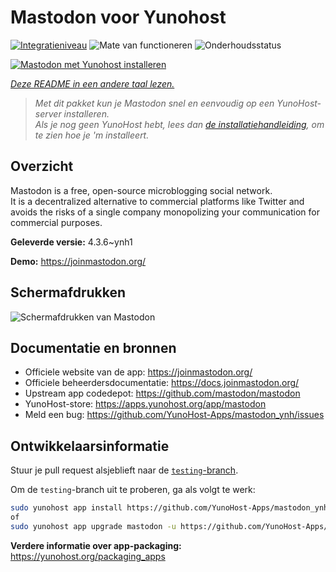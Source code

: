 <!--
NB: Deze README is automatisch gegenereerd door <https://github.com/YunoHost/apps/tree/master/tools/readme_generator>
Hij mag NIET handmatig aangepast worden.
-->

# Mastodon voor Yunohost

[![Integratieniveau](https://apps.yunohost.org/badge/integration/mastodon)](https://ci-apps.yunohost.org/ci/apps/mastodon/)
![Mate van functioneren](https://apps.yunohost.org/badge/state/mastodon)
![Onderhoudsstatus](https://apps.yunohost.org/badge/maintained/mastodon)

[![Mastodon met Yunohost installeren](https://install-app.yunohost.org/install-with-yunohost.svg)](https://install-app.yunohost.org/?app=mastodon)

*[Deze README in een andere taal lezen.](./ALL_README.md)*

> *Met dit pakket kun je Mastodon snel en eenvoudig op een YunoHost-server installeren.*  
> *Als je nog geen YunoHost hebt, lees dan [de installatiehandleiding](https://yunohost.org/install), om te zien hoe je 'm installeert.*

## Overzicht

Mastodon is a free, open-source microblogging social network.  
It is a decentralized alternative to commercial platforms like Twitter and avoids the risks of a single company monopolizing your communication for commercial purposes.


**Geleverde versie:** 4.3.6~ynh1

**Demo:** <https://joinmastodon.org/>

## Schermafdrukken

![Schermafdrukken van Mastodon](./doc/screenshots/mastodon.png)

## Documentatie en bronnen

- Officiele website van de app: <https://joinmastodon.org/>
- Officiele beheerdersdocumentatie: <https://docs.joinmastodon.org/>
- Upstream app codedepot: <https://github.com/mastodon/mastodon>
- YunoHost-store: <https://apps.yunohost.org/app/mastodon>
- Meld een bug: <https://github.com/YunoHost-Apps/mastodon_ynh/issues>

## Ontwikkelaarsinformatie

Stuur je pull request alsjeblieft naar de [`testing`-branch](https://github.com/YunoHost-Apps/mastodon_ynh/tree/testing).

Om de `testing`-branch uit te proberen, ga als volgt te werk:

```bash
sudo yunohost app install https://github.com/YunoHost-Apps/mastodon_ynh/tree/testing --debug
of
sudo yunohost app upgrade mastodon -u https://github.com/YunoHost-Apps/mastodon_ynh/tree/testing --debug
```

**Verdere informatie over app-packaging:** <https://yunohost.org/packaging_apps>
